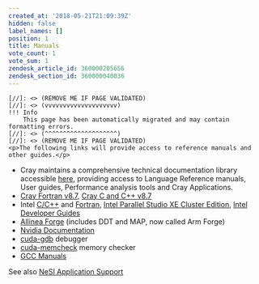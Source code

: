 ```yaml
---
created_at: '2018-05-21T21:09:39Z'
hidden: false
label_names: []
position: 1
title: Manuals
vote_count: 1
vote_sum: 1
zendesk_article_id: 360000205656
zendesk_section_id: 360000040036
---
```



    [//]: <> (REMOVE ME IF PAGE VALIDATED)
    [//]: <> (vvvvvvvvvvvvvvvvvvvv)
    !!! Info
        This page has been automatically migrated and may contain formatting errors.
    [//]: <> (^^^^^^^^^^^^^^^^^^^^)
    [//]: <> (REMOVE ME IF PAGE VALIDATED)
    <p>The following links will provide access to reference manuals and other guides.</p>
<ul>
<li>Cray maintains a comprehensive technical documentation library accessible <a href="https://pubs.cray.com/">here</a>, providing access to Language Reference manuals, User guides, Performance analysis tools and Cray Applications.</li>
<li><span class="wysiwyg-font-size-medium"><a href="https://pubs.cray.com/content/S-3901/8.7/cray-fortran-reference-manual/fortran-compiler-introduction">Cray Fortran v8.7</a>, <a href="https://pubs.cray.com/content/S-2179/8.7/cray-c-and-c++-reference-manual/invoke-the-c-and-c++-compilers">Cray C and C++ v8.7</a></span></li>
<li>Intel <a href="https://software.intel.com/en-us/c-compilers/ipsxe-support/documentation">C/C++</a> and <a href="https://software.intel.com/en-us/fortran-compilers-support/documentation">Fortran</a>, <a href="https://software.intel.com/en-us/node/685016" target="_blank" rel="noopener">Intel Parallel Studio XE Cluster Edition</a>, <span class="wysiwyg-font-size-medium"><a href="https://software.intel.com/en-us/documentation/view-all?search_api_views_fulltext=&amp;current_page=0&amp;value=78151,83039;20813,80605,79893,20812,20902;20816;20802;20804">Intel Developer Guides</a></span>
</li>
<li>
<a href="http://content.allinea.com/downloads/userguide-forge.pdf">Allinea Forge</a> (includes DDT and MAP, now called Arm Forge)</li>
<li><a href="https://docs.nvidia.com/cuda/">Nvidia Documentation</a></li>
<li>
<a href="https://docs.nvidia.com/cuda/cuda-gdb/">cuda-gdb</a> debugger</li>
<li>
<a href="https://docs.nvidia.com/cuda/cuda-memcheck/">cuda-memcheck</a> memory checker </li>
<li><span class="wysiwyg-font-size-medium"><a href="https://gcc.gnu.org/onlinedocs/">GCC Manuals</a></span></li>
</ul>
<p>See also <a href="https://support.nesi.org.nz/hc/en-gb/articles/360000170355">NeSI Application Support</a></p>
<p> </p>